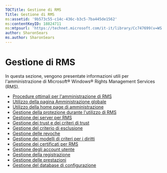 ```yaml
---
TOCTitle: Gestione di RMS
Title: Gestione di RMS
ms:assetid: '9b573c55-c14c-436c-b3c5-7ba445de1562'
ms:contentKeyID: 18824711
ms:mtpsurl: 'https://technet.microsoft.com/it-it/library/Cc747699(v=WS.10)'
author: SharonSears
ms.author: SharonSears
---
```


Gestione di RMS
===============

In questa sezione, vengono presentate informazioni utili per l'amministrazione di Microsoft® Windows® Rights Management Services (RMS).

-   [Procedure ottimali per l'amministrazione di RMS](https://technet.microsoft.com/385f8112-da00-417f-a2b8-42dc1e06b717)
-   [Utilizzo della pagina Amministrazione globale](https://technet.microsoft.com/57bbf402-2351-4dee-823c-27f4dd32447c)
-   [Utilizzo della home page di amministrazione](https://technet.microsoft.com/6c155977-bd0e-47d6-ac65-1746cddb505e)
-   [Gestione della protezione durante l'utilizzo di RMS](https://technet.microsoft.com/62050812-de4f-4392-8d63-f2f89aa01ed4)
-   [Gestione dei server per RMS](https://technet.microsoft.com/7dcd8edc-5d88-421c-b95a-142202d691f0)
-   [Gestione dei trust e dei criteri di trust](https://technet.microsoft.com/1c96ee74-fd28-4511-be21-087e2b04c3ee)
-   [Gestione del criterio di esclusione](https://technet.microsoft.com/ee31e099-e095-4648-95da-0009fbeb48cb)
-   [Gestione delle revoche](https://technet.microsoft.com/df732a7d-1fb0-4845-87ca-fab4bc5f98a0)
-   [Gestione dei modelli di criteri per i diritti](https://technet.microsoft.com/718286dc-3399-4556-96c9-ec3a33d31877)
-   [Gestione dei certificati per RMS](https://technet.microsoft.com/ff11a03c-927a-48a7-a462-ffd2c3f684c2)
-   [Gestione degli account utente](https://technet.microsoft.com/a4d90f3d-ba1b-40e0-b5c2-e0065cac962f)
-   [Gestione della registrazione](https://technet.microsoft.com/8fccfc57-2135-494e-8e44-f6191bf5e4a0)
-   [Gestione delle prestazioni](https://technet.microsoft.com/72ff5946-12c4-410f-81e7-99aeb3ad623c)
-   [Gestione del database di configurazione](https://technet.microsoft.com/21551ca0-d09e-48ee-a9b3-287ed4586db7)
